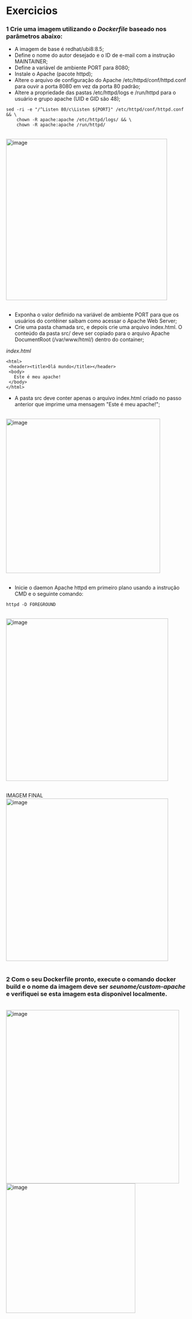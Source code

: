 # Exercicios

### 1 Crie uma imagem utilizando o _Dockerfile_ baseado nos parâmetros abaixo:
* A imagem de base é redhat/ubi8:8.5;
* Define o nome do autor desejado e o ID de e-mail com a instrução MAINTAINER;
* Define a variável de ambiente PORT para 8080;
* Instale o Apache (pacote httpd);
* Altere o arquivo de configuração do Apache /etc/httpd/conf/httpd.conf para ouvir a porta 8080 em vez da porta 80 padrão;
* Altere a propriedade das pastas /etc/httpd/logs e /run/httpd para o usuário e grupo apache (UID e GID são 48);
```
sed -ri -e "/^Listen 80/c\Listen ${PORT}" /etc/httpd/conf/httpd.conf && \
    chown -R apache:apache /etc/httpd/logs/ && \
    chown -R apache:apache /run/httpd/
```
<br/>
<img width="441" alt="image" src="https://user-images.githubusercontent.com/102270053/196781858-e9f19d47-d5b4-48f9-8962-f8cab99c24df.png"> <br/>
<br/>


* Exponha o valor definido na variável de ambiente PORT para que os usuários do contêiner saibam como acessar o Apache Web Server;
* Crie uma pasta chamada src, e depois crie uma arquivo index.html. O conteúdo da pasta src/ deve ser copiado para o arquivo Apache DocumentRoot (/var/www/html/) dentro do container;
  
_index.html_
```
<html>
 <header><title>Olá mundo</title></header>
 <body>
   Este é meu apache! 
 </body>
</html>
```

* A pasta src deve conter apenas o arquivo index.html criado no passo anterior que imprime uma mensagem "Este é meu apache!";
<br/>
<img width="422" alt="image" src="https://user-images.githubusercontent.com/102270053/196781062-cf3accea-a094-48f2-845c-d877865030ef.png"> <br/>
<br/>

* Inicie o daemon Apache httpd em primeiro plano usando a instrução CMD e o seguinte comando:

```
httpd -D FOREGROUND
```
<br/>
<img width="444" alt="image" src="https://user-images.githubusercontent.com/102270053/196781415-3e1df7a7-4a00-4d71-9295-0a378223f00b.png"> <br/>
<br/>

IMAGEM FINAL
<br/>
<img width="444" alt="image" src="https://user-images.githubusercontent.com/102270053/196781999-5c6fc8c6-feef-4845-a9c6-54786d6b834d.png"> <br/>
<br/>


### 2 Com o seu Dockerfile pronto, execute o comando docker build e o nome da imagem deve ser _seunome/custom-apache_ e verifiquei se esta imagem esta disponivel localmente.
<br/>
<img width="474" alt="image" src="https://user-images.githubusercontent.com/102270053/196782578-d127de9d-73ba-4290-a26f-bce17579f6d5.png"> <br/>
<img width="354" alt="image" src="https://user-images.githubusercontent.com/102270053/196782677-003f77ef-5159-460a-8221-d692f5435163.png"> <br/>
<br/>




